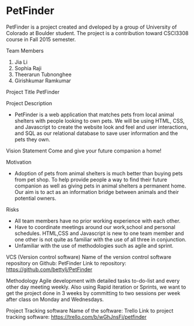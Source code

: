 # PetFinder
PetFinder is a project created and dveloped by a group of University of Colorado at Boulder student. The project is a contribution toward CSCI3308 course in Fall 2015 semester. 

Team Members
  1. Jia Li 
  2. Sophia Raji
  3. Theerarun Tubnonghee
  4. Girishkumar Ramkumar

Project Title
	PetFinder

Project Description 
  - PetFinder is a web application that matches pets from local animal shelters with people looking to own pets. We will be using HTML, CSS, and Javascript to create the website look and feel and user interactions, and SQL as our relational database to save user information and the pets they own. 

Vision Statement
  Come and give your future companion a home!

Motivation
 - Adoption of pets from animal shelters is much better than buying pets from pet shop. To help provide people a way to find their future companion as well as giving pets in animal shelters a permanent home. Our aim is to act as an information bridge between animals and their potential owners.

Risks
  - All team members have no prior working experience with each other.
  - Have to coordinate meetings around our work,school and personal schedules.
    HTML,CSS and Javascript is new to one team member and one other is not quite as familiar with the use of all three in        conjunction.
  - Unfamiliar with the use of methodologies such as agile and sprint.

VCS (Version control software)
  Name of the version control software repository on Github: PetFinder
  Link to repository: https://github.com/bettylj/PetFinder

Methodology
  Agile development with detailed tasks to-do-list and every other day meeting weekly. Also using Rapid iteration or Sprints, we want to get the project done in 3 weeks by committing to two sessions per week after class on Monday and Wednesdays.

Project Tracking software
  Name of the software: Trello
  Link to project tracking software: https://trello.com/b/wGhJnsFi/petfinder


